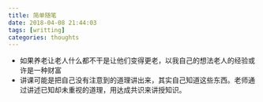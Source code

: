 ```yaml
---
title: 简单随笔
date: 2018-04-08 21:44:03
tags: [writting]
categories: thoughts
---
```


- 如果养老让老人什么都不干是让他们变得更老，以我自己的想法老人的经验或许是一种财富
- 讲课可能是把自己没有注意到的道理讲出来，其实自己知道这些东西。老师通过讲述已知却未重视的道理，用达成共识来讲授知识。
